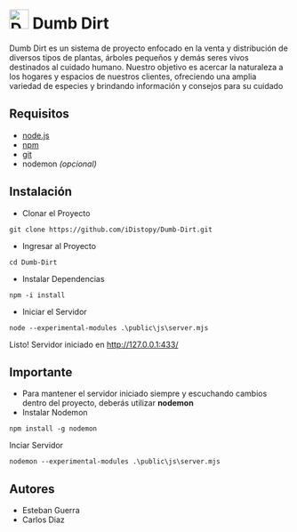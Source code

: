 <h1><img src="https://i.imgur.com/HHrWPSf.png" alt="Dumb Dirt Logo" width="35"> Dumb Dirt</h1>
Dumb Dirt es un sistema de proyecto enfocado en la venta y distribución de diversos tipos de plantas, árboles pequeños y demás seres vivos destinados al cuidado humano. Nuestro objetivo es acercar la naturaleza a los hogares y espacios de nuestros clientes, ofreciendo una amplia variedad de especies y brindando información y consejos para su cuidado

## Requisitos
- [node.js](https://nodejs.org/en/download)
- [npm](https://nodejs.org/en/download)
- [git](https://git-scm.com/download/win)
- nodemon _(opcional)_

## Instalación
- Clonar el Proyecto
```text
git clone https://github.com/iDistopy/Dumb-Dirt.git
```
- Ingresar al Proyecto
```text
cd Dumb-Dirt
```
- Instalar Dependencias
```text
npm -i install
```
- Iniciar el Servidor
```text
node --experimental-modules .\public\js\server.mjs
```
Listo! Servidor iniciado en http://127.0.0.1:433/

## Importante
- Para mantener el servidor iniciado siempre y escuchando cambios dentro del proyecto, deberás utilizar **nodemon**
- Instalar Nodemon
```text
npm install -g nodemon
```
Inciar Servidor
```text
nodemon --experimental-modules .\public\js\server.mjs
```
## Autores
- Esteban Guerra
- Carlos Diaz
